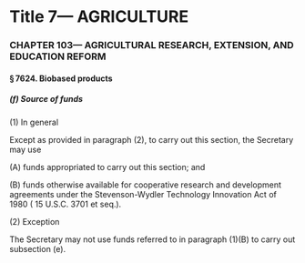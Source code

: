 
# Title 7— AGRICULTURE
### CHAPTER 103— AGRICULTURAL RESEARCH, EXTENSION, AND EDUCATION REFORM
#### § 7624. Biobased products
##### (f) Source of funds

(1) In general

Except as provided in paragraph (2), to carry out this section, the Secretary may use

(A) funds appropriated to carry out this section; and

(B) funds otherwise available for cooperative research and development agreements under the Stevenson-Wydler Technology Innovation Act of 1980 ( 15 U.S.C. 3701 et seq.).

(2) Exception

The Secretary may not use funds referred to in paragraph (1)(B) to carry out subsection (e).
